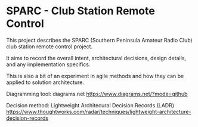 # SPARC - Club Station Remote Control

This project describes the SPARC (Southern Peninsula Amateur Radio Club) club station remote control project.

It aims to record the overall intent, architectural decisions, design details, and any implementation specifics.

This is also a bit of an experiment in agile methods and how they can be applied to solution architecture.

Diagramming tool: diagrams.net
https://www.diagrams.net/?mode=github

Decision method: Lightweight Architecural Decision Records (LADR)
https://www.thoughtworks.com/radar/techniques/lightweight-architecture-decision-records
